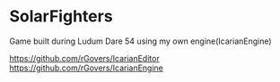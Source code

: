 # SolarFighters

Game built during Ludum Dare 54 using my own engine(IcarianEngine)

https://github.com/rGovers/IcarianEditor
https://github.com/rGovers/IcarianEngine
